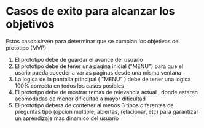 # Casos de exito para alcanzar los objetivos

Estos casos sirven para determinar que se cumplan los objetivos del prototipo (MVP)

1. El prototipo debe de guardar el avance del usuario
2. El prototipo debe de tener una pagina inicial ("MENU") para que el usario pueda acceder a varias paginas desde una misma ventana
3. La logica de la pantalla principal ( "MENU" ) debe de tener una logica 100% correcta en todos los casos posibles
4. El prototipo debe de mostrar temas de relevancia actual , donde estaran acomodadas de menor dificultad a mayor dificultad
5. El prototipo debera de contener al menos 3 tipos diferentes de preguntas tipo (opcion multiple, abiertas, relacionar, etc) para garantizar un aprendizaje mas dinamico del usuario 
